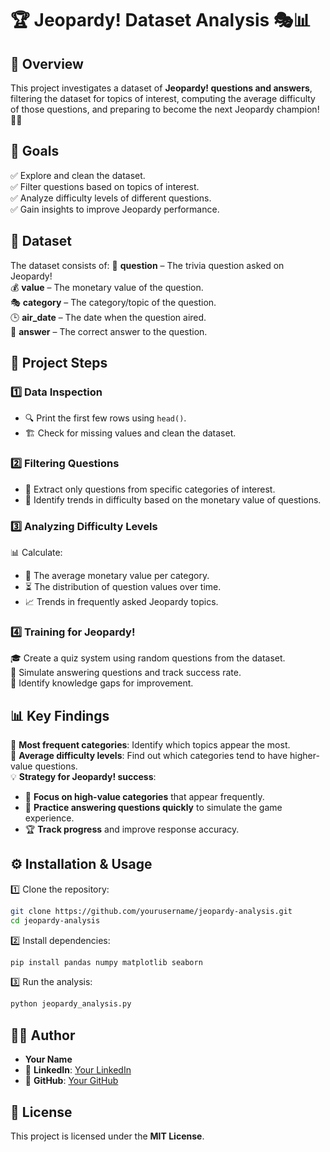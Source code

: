 # 🏆 **Jeopardy! Dataset Analysis** 🎭📊

## **📌 Overview**
This project investigates a dataset of **Jeopardy! questions and answers**, filtering the dataset for topics of interest, computing the average difficulty of those questions, and preparing to become the next Jeopardy champion! 🧠💡

## **🎯 Goals**
✅ Explore and clean the dataset.  
✅ Filter questions based on topics of interest.  
✅ Analyze difficulty levels of different questions.  
✅ Gain insights to improve Jeopardy performance.  

## **📂 Dataset**
The dataset consists of:
📖 **question** – The trivia question asked on Jeopardy!  
💰 **value** – The monetary value of the question.  
🎭 **category** – The category/topic of the question.  
🕒 **air_date** – The date when the question aired.  
🤔 **answer** – The correct answer to the question.  

## **🔎 Project Steps**
### **1️⃣ Data Inspection**
- 🔍 Print the first few rows using `head()`.
- 🏗️ Check for missing values and clean the dataset.

### **2️⃣ Filtering Questions**
- 🔎 Extract only questions from specific categories of interest.
- 🎯 Identify trends in difficulty based on the monetary value of questions.

### **3️⃣ Analyzing Difficulty Levels**
📊 Calculate:
- 💸 The average monetary value per category.
- ⏳ The distribution of question values over time.
- 📈 Trends in frequently asked Jeopardy topics.

### **4️⃣ Training for Jeopardy!**
🎓 Create a quiz system using random questions from the dataset.  
📢 Simulate answering questions and track success rate.  
🧠 Identify knowledge gaps for improvement.  

## **📊 Key Findings**
📌 **Most frequent categories**: Identify which topics appear the most.  
📏 **Average difficulty levels**: Find out which categories tend to have higher-value questions.  
💡 **Strategy for Jeopardy! success**:
- 🔄 **Focus on high-value categories** that appear frequently.
- 📝 **Practice answering questions quickly** to simulate the game experience.
- 🏆 **Track progress** and improve response accuracy.

## **⚙️ Installation & Usage**
1️⃣ Clone the repository:
   ```sh
   git clone https://github.com/yourusername/jeopardy-analysis.git
   cd jeopardy-analysis
   ```
2️⃣ Install dependencies:
   ```sh
   pip install pandas numpy matplotlib seaborn
   ```
3️⃣ Run the analysis:
   ```python
   python jeopardy_analysis.py
   ```

## **👨‍💻 Author**
- **Your Name**  
- 🔗 **LinkedIn**: [Your LinkedIn](https://www.linkedin.com/in/yourprofile/)  
- 🐙 **GitHub**: [Your GitHub](https://github.com/yourusername/)  

## **📜 License**
This project is licensed under the **MIT License**.
